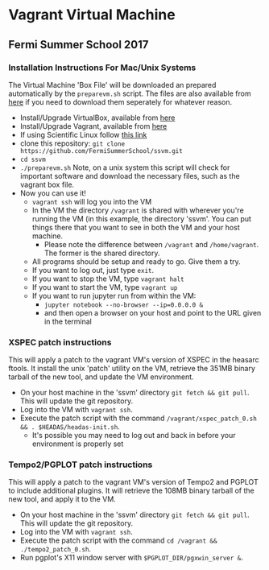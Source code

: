 # Vagrant Virtual Machine #
## Fermi Summer School 2017 ##

### Installation Instructions For Mac/Unix Systems ###

The Virtual Machine 'Box File' will be downloaded an prepared automatically by
the `preparevm.sh` script. The files are also available from
[here](heasarc.nasa.gov/fermi/software/Summer_School_2017)
if you need to download them seperately for whatever reason.

* Install/Upgrade VirtualBox, available from [here](https://www.virtualbox.org/wiki/Downloads)
* Install/Upgrade Vagrant, available from [here](https://www.vagrantup.com/downloads.html)
* If using Scientific Linux follow [this link](http://devopspy.com/devops/installing-vagrant-on-centos-7/)
* clone this repository: `git clone https://github.com/FermiSummerSchool/ssvm.git`
* `cd ssvm`
* `./preparevm.sh` Note, on a unix system this script will check for important software and download the necessary files, such as the vagrant box file.
* Now you can use it!
    * `vagrant ssh` will log you into the VM
    * In the VM the directory `/vagrant` is shared with wherever you're running the VM (in this example, the directory 'ssvm'.  You can put things there that you want to see in both the VM and your host machine.
        * Please note the difference between `/vagrant` and `/home/vagrant`. The former is the shared directory.
    * All programs should be setup and ready to go.  Give them a try.
    * If you want to log out, just type `exit`.
    * If you want to stop the VM, type `vagrant halt`
    * If you want to start the VM, type `vagrant up`
    * If you want to run jupyter run from within the VM:
        * `jupyter notebook --no-browser --ip=0.0.0.0 &`
        * and then open a browser on your host and point to the URL given in the terminal

### XSPEC patch instructions ###
This will apply a patch to the vagrant VM's version of XSPEC in the heasarc ftools.
It install the unix 'patch' utility on the VM, retrieve the 351MB binary 
tarball of the new tool, and update the VM environment.
* On your host machine in the 'ssvm' directory `git fetch && git pull`. This will update the git repository.
* Log into the VM with `vagrant ssh`.
* Execute the patch script with the command `/vagrant/xspec_patch_0.sh && . $HEADAS/headas-init.sh`.
    * It's possible you may need to log out and back in before your environment is properly set

### Tempo2/PGPLOT patch instructions ###
This will apply a patch to the vagrant VM's version of Tempo2 and PGPLOT to include additional plugins.
It will retrieve the 108MB binary tarball of the new tool, and apply it to the VM.
* On your host machine in the 'ssvm' directory `git fetch && git pull`. This will update the git repository.
* Log into the VM with `vagrant ssh`.
* Execute the patch script with the command `cd /vagrant && ./tempo2_patch_0.sh`.
* Run pgplot's X11 window server with `$PGPLOT_DIR/pgxwin_server &`.
